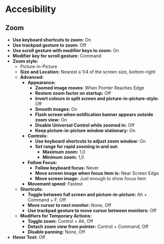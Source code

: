# Accesibility

## Zoom
- **Use keyboard shortcuts to zoom:** On
- **Use trackpad gesture to zoom:** Off
- **Use scroll gesture with modifier keys to zoom:** On
- **Modifier key for scroll gesture:** Command
- **Zoom style:**
    - Picture-in-Picture
    - **Size and Location:** Nearest a 1/4 of the screen size, bottom-right
    - **Advanced:**
        - **Appearance:**
            - **Zoomed image moves**: When Pointer Reaches Edge
            - **Restore zoom factor on startup:** Off
            - **Invert colours in split screen and picture-in-picture-style:** Off
            - **Smooth images:** On
            - **Flash screen when notification banner appears outside zoom view:** On
            - **Disable Universal Control while zoomed in:** Off
            - **Keep picture-in-picture window stationary:** On
        - **Controls:**
            - **Use keyboard shortcuts to adjust zoom window:** On
            - **Set range for rapid zooming in and out:**
                - **Maximum zoom:** 1,0
                - **Minimum zoom:** 1,0
        - **Follow Focus:**
            - **Follow keyboard focus:** Never
            - **Move screen image when focus item is:** Near Screen Edge
            - **Move screen image:** Just enough to show focus item
        - **Movement speed:** Fastest
    - **Shortcuts:**
        - **Toggle between full screen and picture-in-picture:** Alt + Command + F, Off
        - **Move cursor to next monitor:** None, Off
        - **Use trackpad gesture to move cursor between monitors:** Off
    - **Modifiers for Temporary Actions:**
        - **Toggle zoom:** Control + Alt, Off
        - **Detach zoom view from pointer:** Control + Command, Off
        - **Disable panning:** None, Off
- **Hover Text:** Off
